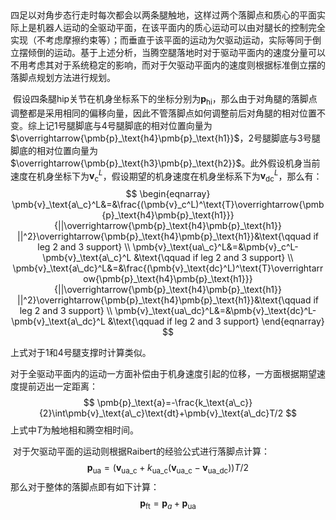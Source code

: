 ​        

​       四足以对角步态行走时每次都会以两条腿触地，这样过两个落脚点和质心的平面实际上是机器人运动的全驱动平面，在该平面内的质心运动可以由对腿长的控制完全实现（不考虑摩擦约束等）；而垂直于该平面的运动为欠驱动运动，实际等同于倒立摆倾倒的运动。基于上述分析，当腾空腿落地时对于驱动平面内的速度分量可以不用考虑其对于系统稳定的影响，而对于欠驱动平面内的速度则根据标准倒立摆的落脚点规划方法进行规划。

​         假设四条腿hip关节在机身坐标系下的坐标分别为$\pmb{p}_\text{hi}$，那么由于对角腿的落脚点调整都是采用相同的偏移向量，因此不管落脚点如何调整前后对角腿的相对位置不变。综上记1号腿脚底与4号腿脚底的相对位置向量为$\overrightarrow{\pmb{p}_\text{h4}\pmb{p}_\text{h1}}$，2号腿脚底与3号腿脚底的相对位置向量为$\overrightarrow{\pmb{p}_\text{h3}\pmb{p}_\text{h2}}$。此外假设机身当前速度在机身坐标下为$\pmb{v}_\text{c}^L$，假设期望的机身速度在机身坐标系下为$\pmb{v}_\text{dc}^L$，那么有：
$$
\begin{eqnarray}
\pmb{v}_\text{a\_c}^L&=&\frac{(\pmb{v}_c^L)^\text{T}\overrightarrow{\pmb{p}_\text{h4}\pmb{p}_\text{h1}}}{||\overrightarrow{\pmb{p}_\text{h4}\pmb{p}_\text{h1}} ||^2}\overrightarrow{\pmb{p}_\text{h4}\pmb{p}_\text{h1}}&\text{\qquad if leg 2 and 3 support} \\
\pmb{v}_\text{ua\_c}^L&=&\pmb{v}_c^L-\pmb{v}_\text{a\_c}^L &\text{\qquad if leg 2 and 3 support} \\
\pmb{v}_\text{a\_dc}^L&=&\frac{(\pmb{v}_\text{dc}^L)^\text{T}\overrightarrow{\pmb{p}_\text{h4}\pmb{p}_\text{h1}}}{||\overrightarrow{\pmb{p}_\text{h4}\pmb{p}_\text{h1}} ||^2}\overrightarrow{\pmb{p}_\text{h4}\pmb{p}_\text{h1}}&\text{\qquad if leg 2 and 3 support} \\
\pmb{v}_\text{ua\_dc}^L&=&\pmb{v}_\text{dc}^L-\pmb{v}_\text{a\_dc}^L &\text{\qquad if leg 2 and 3 support}
\end{eqnarray}
$$

上式对于1和4号腿支撑时计算类似。

​        对于全驱动平面内的运动一方面补偿由于机身速度引起的位移，一方面根据期望速度提前迈出一定距离：
$$
\pmb{p}_\text{a}=-\frac{k_\text{a\_c}}{2}\int\pmb{v}_\text{a\_c}\text{dt}+\pmb{v}_\text{a\_dc}T/2
$$
上式中$T$为触地相和腾空相时间。

​        对于欠驱动平面的运动则根据Raibert的经验公式进行落脚点计算：
$$
\pmb{p}_\text{ua}=(\pmb{v}_\text{ua\_c}+k_\text{ua\_c}(\pmb{v}_\text{ua\_c}-\pmb{v}_
\text{ua\_dc}))T/2
$$
​        那么对于整体的落脚点即有如下计算：
$$
\pmb{p}_\text{ft}=\pmb{p}_a+\pmb{p}_\text{ua}
$$

